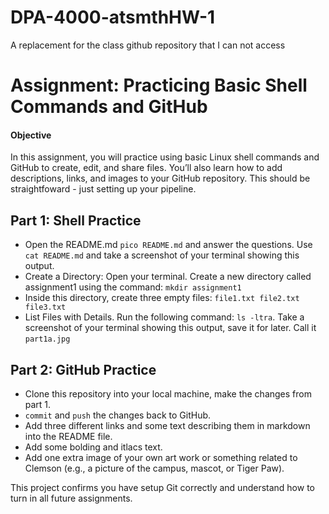 # DPA-4000-atsmthHW-1
A replacement for the class github repository that I can not access

# Assignment: Practicing Basic Shell Commands and GitHub

#### Objective

In this assignment, you will practice using basic Linux shell commands and GitHub to create, edit, and share files. You’ll also learn how to add descriptions, links, and images to your GitHub repository. This should be straightfoward - just setting up your pipeline.

## Part 1: Shell Practice

- Open the README.md `pico README.md` and answer the questions. Use `cat README.md` and take a screenshot of your terminal showing this output.
- Create a Directory: Open your terminal. Create a new directory called assignment1 using the command: `mkdir assignment1`
- Inside this directory, create three empty files: `file1.txt file2.txt file3.txt`
- List Files with Details. Run the following command: `ls -ltra`. Take a screenshot of your terminal showing this output, save it for later. Call it `part1a.jpg`

## Part 2: GitHub Practice
- Clone this repository into your local machine, make the changes from part 1.
- `commit` and `push` the changes back to GitHub.
- Add three different links and some text describing them in markdown into the README file.
- Add some bolding and itlacs text.
- Add one extra image of your own art work or something related to Clemson (e.g., a picture of the campus, mascot, or Tiger Paw).


This project confirms you have setup Git correctly and understand how to turn in all future assignments.
